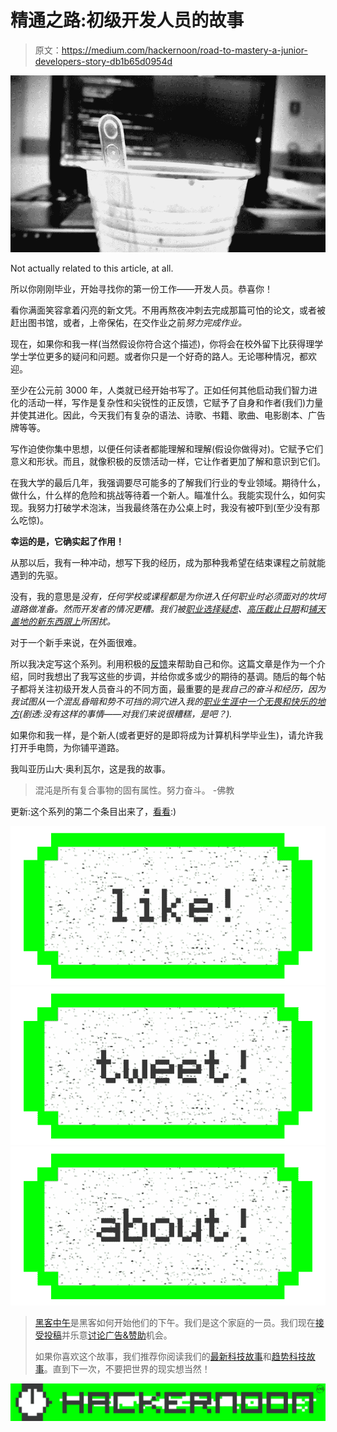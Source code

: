 # 精通之路:初级开发人员的故事

> 原文：<https://medium.com/hackernoon/road-to-mastery-a-junior-developers-story-db1b65d0954d>

![](img/cd42a0d69120d672cf6ab69fef302bc0.png)

Not actually related to this article, at all.

所以你刚刚毕业，开始寻找你的第一份工作——开发人员。恭喜你！

看你满面笑容拿着闪亮的新文凭。不用再熬夜冲刺去完成那篇可怕的论文，或者被赶出图书馆，或者，上帝保佑，在交作业之前*努力完成作业。*

现在，如果你和我一样(当然假设你符合这个描述)，你将会在校外留下比获得理学学士学位更多的疑问和问题。或者你只是一个好奇的路人。无论哪种情况，都欢迎。

至少在公元前 3000 年，人类就已经开始书写了。正如任何其他启动我们智力进化的活动一样，写作是复杂性和尖锐性的正反馈，它赋予了自身和作者(我们)力量并使其进化。因此，今天我们有复杂的语法、诗歌、书籍、歌曲、电影剧本、广告牌等等。

写作迫使你集中思想，以便任何读者都能理解和理解(假设你做得对)。它赋予它们意义和形状。而且，就像积极的反馈活动一样，它让作者更加了解和意识到它们。

在我大学的最后几年，我强调要尽可能多的了解我们行业的专业领域。期待什么，做什么，什么样的危险和挑战等待着一个新人。瞄准什么。我能实现什么，如何实现。我努力打破学术泡沫，当我最终落在办公桌上时，我没有被吓到(至少没有那么吃惊)。

**幸运的是，它确实起了作用！**

从那以后，我有一种冲动，想写下我的经历，成为那种我希望在结束课程之前就能遇到的先驱。

没有，我的意思是*没有，任何学校或课程都是为你进入任何职业时必须面对的坎坷道路做准备。然而开发者的情况更糟。我们被[职业选择疑虑](https://blog.valbonne-consulting.com/2014/08/16/the-imposter-syndrome-in-software-development/)、[高压截止日期](http://www.geekyboy.com/archives/880)和[铺天盖地的新东西跟上](https://tommcfarlin.com/always-be-learning/)所困扰。*

对于一个新手来说，在外面很难。

所以我决定写这个系列。利用积极的[反馈](https://hackernoon.com/tagged/feedback)来帮助自己和你。这篇文章是作为一个介绍，同时我想出了我写这些的步调，并给你或多或少的期待的基调。随后的每个帖子都将关注初级开发人员奋斗的不同方面，最重要的是*我自己的奋斗和经历，因为我试图从一个混乱昏暗和势不可挡的洞穴进入我的[职业生涯中一个无畏和快乐的地方](https://hackernoon.com/tagged/career)(剧透:没有这样的事情——对我们来说很糟糕，是吧？).*

如果你和我一样，是个新人(或者更好的是即将成为计算机科学毕业生)，请允许我打开手电筒，为你铺平道路。

我叫亚历山大·奥利瓦尔，这是我的故事。

> 混沌是所有复合事物的固有属性。努力奋斗。
> -佛教

更新:这个系列的第二个条目出来了，[看看](/@alex.olival/road-to-mastery-cvs-or-advocating-against-europass-for-developers-edd00e22e930):)

[![](img/50ef4044ecd4e250b5d50f368b775d38.png)](http://bit.ly/HackernoonFB)[![](img/979d9a46439d5aebbdcdca574e21dc81.png)](https://goo.gl/k7XYbx)[![](img/2930ba6bd2c12218fdbbf7e02c8746ff.png)](https://goo.gl/4ofytp)

> [黑客中午](http://bit.ly/Hackernoon)是黑客如何开始他们的下午。我们是这个家庭的一员。我们现在[接受投稿](http://bit.ly/hackernoonsubmission)并乐意[讨论广告&赞助](mailto:partners@amipublications.com)机会。
> 
> 如果你喜欢这个故事，我们推荐你阅读我们的[最新科技故事](http://bit.ly/hackernoonlatestt)和[趋势科技故事](https://hackernoon.com/trending)。直到下一次，不要把世界的现实想当然！

![](img/be0ca55ba73a573dce11effb2ee80d56.png)